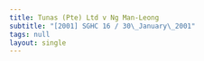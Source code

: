 ```yaml
---
title: Tunas (Pte) Ltd v Ng Man-Leong
subtitle: "[2001] SGHC 16 / 30\_January\_2001"
tags: null
layout: single
---
```


